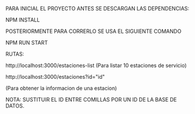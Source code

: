 PARA INICIAL EL PROYECTO ANTES SE DESCARGAN LAS DEPENDENCIAS:

NPM INSTALL

POSTERIORMENTE PARA CORRERLO SE USA EL SIGUIENTE COMANDO

NPM RUN START

RUTAS:

http://localhost:3000/estaciones-list (Para listar 10 estaciones de servicio)

http://localhost:3000/estaciones?id="id"

(Para obtener la informacion de una estacion)

NOTA: SUSTITUIR EL ID ENTRE COMILLAS POR UN ID DE LA BASE DE DATOS.